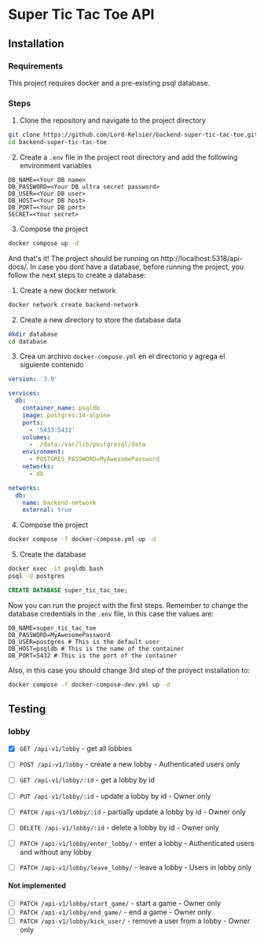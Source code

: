 # Super Tic Tac Toe API

## Installation

### Requirements

This project requires docker and a pre-existing psql database.

### Steps

1. Clone the repository and navigate to the project directory

  ```bash
  git clone https://github.com/Lord-Kelsier/backend-super-tic-tac-toe.git
  cd backend-super-tic-tac-toe
  ```

2. Create a `.env` file in the project root directory and add the following environment variables

  ```env
  DB_NAME=<Your DB name>
  DB_PASSWORD=<Your DB ultra secret password>
  DB_USER=<Your DB user>
  DB_HOST=<Your DB host>
  DB_PORT=<Your DB port>
  SECRET=<Your secret>
  ```

3. Compose the project

  ```bash
  docker compose up -d
  ```

And that's it! The project should be running on http://localhost:5318/api-docs/. In case you dont have a database, before running the project, you follow the next steps to create a database:

1. Create a new docker network

```bash
docker network create backend-network
```

2. Create a new directory to store the database data

```bash
mkdir database
cd database
```

3. Crea un archivo `docker-compose.yml` en el directorio y agrega el siguiente contenido

```yml
version: '3.9'

services:
  db:
    container_name: psqldb
    image: postgres:14-alpine
    ports:
      - '5433:5432'
    volumes:
      - ./data:/var/lib/postgresql/data
    environment:
      - POSTGRES_PASSWORD=MyAwesomePassword
    networks:
      - db

networks:
  db:
    name: backend-network
    external: true
```

4. Compose the project

```bash
docker compose -f docker-compose.yml up -d
```

5. Create the database

```bash
docker exec -it psqldb bash
psql -U postgres
```

```sql
CREATE DATABASE super_tic_tac_toe;
```

Now you can run the project with the first steps.
Remember to change the database credentials in the `.env` file, in this case the values are:

```env
DB_NAME=super_tic_tac_toe
DB_PASSWORD=MyAwesomePassword
DB_USER=postgres # This is the default user
DB_HOST=psqldb # This is the name of the container
DB_PORT=5432 # This is the port of the container
```

Also, in this case you should change 3rd step of the proyect installation to:

```bash
docker compose -f docker-compose-dev.yml up -d
```

## Testing

### lobby

- [x] `GET /api-v1/lobby` - get all lobbies
- [ ] `POST /api-v1/lobby` - create a new lobby - Authenticated users only
- [ ] `GET /api-v1/lobby/:id` - get a lobby by id
- [ ] `PUT /api-v1/lobby/:id` - update a lobby by id - Owner only
- [ ] `PATCH /api-v1/lobby/:id` - partially update a lobby by id - Owner only
- [ ] `DELETE /api-v1/lobby/:id` - delete a lobby by id - Owner only

- [ ] `PATCH /api-v1/lobby/enter_lobby/` - enter a lobby - Authenticated users and without any lobby
- [ ] `PATCH /api-v1/lobby/leave_lobby/` - leave a lobby - Users in lobby only

#### Not implemented

- [ ] `PATCH /api-v1/lobby/start_game/` - start a game - Owner only
- [ ] `PATCH /api-v1/lobby/end_game/` - end a game - Owner only
- [ ] `PATCH /api-v1/lobby/kick_user/` - remove a user from a lobby - Owner only